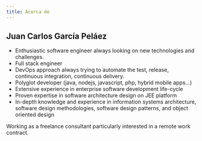```yaml
---
title: Acerca de
---
```


## Juan Carlos García Peláez
* Enthusiastic software engineer always looking on new
		technologies and challenges.
* Full stack engineer
* DevOps approach always trying to automate the test, release,
		continuous integration, continuous delivery.
* Polyglot developer (java, nodejs, javascript, php, hybrid
		mobile apps...)
* Extensive experience in enterprise software development
		life-cycle
* Proven expertise in software architecture design on JEE
		platform
* In-depth knowledge and experience in information systems
		architecture, software design methodologies, software design patterns,
		and object oriented design
		
Working as a freelance consultant particularly interested in a
	remote work contract.	